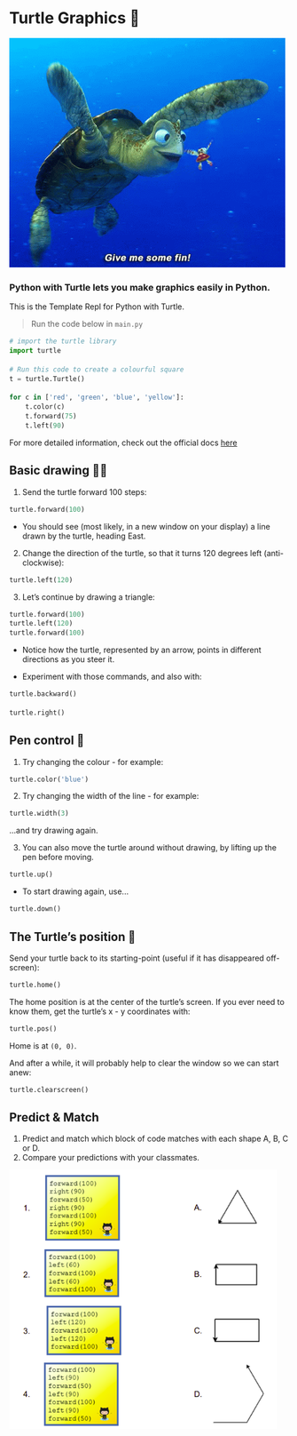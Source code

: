 # Turtle Graphics 🐢

![FindingNemoGIF](FindingNemoGIF.gif)


### Python with Turtle lets you make graphics easily in Python.

This is the Template Repl for Python with Turtle.
> Run the code below in `main.py`

````py
# import the turtle library
import turtle

# Run this code to create a colourful square
t = turtle.Turtle()

for c in ['red', 'green', 'blue', 'yellow']:
    t.color(c)
    t.forward(75)
    t.left(90)
````

For more detailed information, check out the official docs [here](https://docs.python.org/3/library/turtle.html)


## Basic drawing ✍🏽

1. Send the turtle forward 100 steps:

````py
turtle.forward(100)
````
- You should see (most likely, in a new window on your display) a line drawn by the turtle, heading East.
  
2. Change the direction of the turtle, so that it turns 120 degrees left (anti-clockwise):
````py
turtle.left(120)
````
3. Let’s continue by drawing a triangle:
````py
turtle.forward(100)
turtle.left(120)
turtle.forward(100)
````
- Notice how the turtle, represented by an arrow, points in different directions as you steer it.

- Experiment with those commands, and also with:
````py
turtle.backward()

turtle.right()
````

## Pen control 📝
1. Try changing the colour - for example:
````py
turtle.color('blue')
````
2. Try changing the width of the line - for example:
````py
turtle.width(3)
````
...and try drawing again.


3. You can also move the turtle around without drawing, by lifting up the pen before moving.
````py
turtle.up()
````
  - To start drawing again, use...
````py
turtle.down()
````

## The Turtle’s position 🐢
Send your turtle back to its starting-point (useful if it has disappeared off-screen):

````py
turtle.home()
````
The home position is at the center of the turtle’s screen. 
If you ever need to know them, get the turtle’s x - y coordinates with:
````py
turtle.pos()
````
Home is at ``(0, 0)``.

And after a while, it will probably help to clear the window so we can start anew:
````py
turtle.clearscreen()
````

## Predict & Match
1. Predict and match which block of code matches with each shape A, B, C or D.
2. Compare your predictions with your classmates.

![image](image_13.png)
